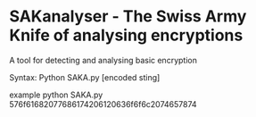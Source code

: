# SAKanalyser - The Swiss Army Knife of analysing encryptions
A tool for detecting and analysing basic encryption

Syntax:
Python SAKA.py [encoded sting]

example
python SAKA.py 576f61682077686174206120636f6f6c2074657874
